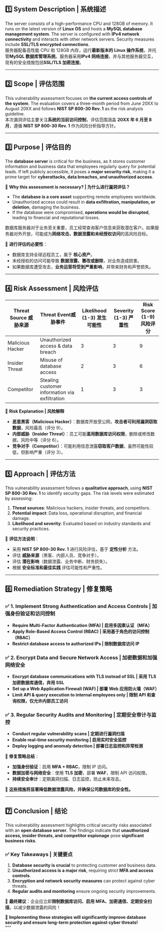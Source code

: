 ## **1️⃣ System Description | 系统描述**  
The server consists of a high-performance CPU and 128GB of memory. It runs on the latest version of **Linux OS** and hosts a **MySQL database management system**. The server is configured with **IPv4 network connectivity** and interacts with other network servers. Security measures include **SSL/TLS encrypted connections**.  
服务器配备高性能 CPU 和 128GB 内存，运行**最新版本的 Linux 操作系统**，并托管**MySQL 数据库管理系统**。服务器采用**IPv4 网络连接**，并与其他服务器交互，现有的安全措施包括**SSL/TLS 加密连接**。  

---  

## **2️⃣ Scope | 评估范围**  
This vulnerability assessment focuses on **the current access controls of the system**. The evaluation covers a three-month period from June 20XX to August 20XX and follows **NIST SP 800-30 Rev. 1** as the risk analysis guideline.  
本次漏洞评估主要关注**系统的当前访问控制**，评估范围涵盖 **20XX 年 6 月至 8 月**，遵循 **NIST SP 800-30 Rev. 1** 作为风险分析指导方针。  

---  

## **3️⃣ Purpose | 评估目的**  
The **database server** is critical for the business, as it stores customer information and business data that employees regularly query for potential leads. If left publicly accessible, it poses a **major security risk**, making it a prime target for **cyberattacks, data breaches, and unauthorized access**.  

📌 **Why this assessment is necessary? | 为什么进行漏洞评估？**  
- The **database is a core asset** supporting remote employees worldwide.  
- Unauthorized access could result in **data exfiltration, manipulation, or deletion**, damaging the business.  
- If the database were compromised, **operations would be disrupted**, leading to financial and reputational losses.  

数据库服务器对于业务至关重要，员工经常查询客户信息来获取潜在客户。如果服务器对外开放，可能成为**网络攻击、数据泄露和未经授权访问**的高风险目标。  

📌 **进行评估的必要性**：  
- 数据库支持全球远程员工，属于 **核心资产**。  
- 未经授权的访问可能导致 **数据泄露、篡改或删除**，对业务造成损害。  
- 如果数据库遭受攻击，**业务运营将受到严重影响**，并带来财务和声誉损失。  

---  

## **4️⃣ Risk Assessment | 风险评估**  
| **Threat Source 威胁来源**  | **Threat Event威胁事件** | **Likelihood (1-3) 发生可能性**| **Severity (1-3) 严重性** | **Risk Score (1-9) 风险评分**|
|----------------|------------|----------------|------------|----------------|
| Malicious Hacker | Unauthorized access & data breach | 3 | 3 | 9 |
| Insider Threat | Misuse of database access | 2 | 3 | 6 |
| Competitor | Stealing customer information via exfiltration | 1 | 3 | 3 |

📌 **Risk Explanation | 风险解释**  
- **恶意黑客（Malicious Hacker）**：数据库开放至公网，**攻击者可利用漏洞窃取数据**，风险最高（评分 9）。  
- **内部威胁（Insider Threat）**：员工可能**滥用数据库访问权限**，删除或修改数据，风险中等（评分 6）。  
- **竞争对手（Competitor）**：可能利用信息泄露**窃取客户数据**，虽然可能性较低，但影响严重（评分 3）。  

---  

## **5️⃣ Approach | 评估方法**  
This vulnerability assessment follows a **qualitative approach**, using **NIST SP 800-30 Rev. 1** to identify security gaps. The risk levels were estimated by assessing:  
1. **Threat sources**: Malicious hackers, insider threats, and competitors.  
2. **Potential impact**: Data loss, operational disruption, and financial damage.  
3. **Likelihood and severity**: Evaluated based on industry standards and security practices.  

📌 **评估方法说明**：  
- 采用 **NIST SP 800-30 Rev. 1** 进行风险评估，基于 **定性分析** 方法。  
- 评估 **威胁来源**（黑客、内部人员、竞争对手）。  
- 评估 **潜在影响**（数据泄露、业务中断、财务损失）。  
- 根据 **安全标准和最佳实践** 评估可能性和严重性。  

---  

## **6️⃣ Remediation Strategy | 修复策略**  
### **✅ 1. Implement Strong Authentication and Access Controls | 加强身份验证和访问控制**  
- **Require Multi-Factor Authentication (MFA) | 启用多因素认证（MFA）**  
- **Apply Role-Based Access Control (RBAC) | 采用基于角色的访问控制（RBAC）**  
- **Restrict database access to authorized IPs | 限制数据库访问 IP**  

### **✅ 2. Encrypt Data and Secure Network Access | 加密数据和加强网络安全**  
- **Encrypt database communications with TLS instead of SSL | 采用 TLS 加密数据库通信，弃用 SSL**  
- **Set up a Web Application Firewall (WAF) | 部署 Web 应用防火墙（WAF）**  
- **Limit API & query execution to internal employees only | 限制 API 和查询权限，仅允许内部员工访问**  

### **✅ 3. Regular Security Audits and Monitoring | 定期安全审计与监控**  
- **Conduct regular vulnerability scans | 定期进行漏洞扫描**  
- **Enable real-time security monitoring | 启用实时安全监控**  
- **Deploy logging and anomaly detection | 部署日志监控和异常检测**  

📌 **修复策略总结**：  
- **加强身份验证**：启用 **MFA + RBAC**，限制 IP 访问。  
- **数据加密与网络安全**：使用 **TLS 加密**，部署 **WAF**，限制 API 访问权限。  
- **持续安全审计**：定期漏洞扫描、日志监控，防止未来攻击。  

🚀 **这些措施将显著降低数据泄露风险，并确保公司数据库的安全性。**  

---  

## **7️⃣ Conclusion | 结论**  
This vulnerability assessment highlights critical security risks associated with an **open database server**. The findings indicate that **unauthorized access, insider threats, and competitor espionage** pose **significant business risks**.  

### **✅ Key Takeaways | 关键要点**  
1. **Database security is crucial** to protecting customer and business data.  
2. **Unauthorized access is a major risk**, requiring strict **MFA and access controls**.  
3. **Encryption and network security measures** can protect against cyber threats.  
4. **Regular audits and monitoring** ensure ongoing security improvements.  

📌 **最终建议**：企业应立即**限制数据库访问、启用 MFA、加密通信、定期安全扫描**，以减少数据泄露的风险！  

🚀 **Implementing these strategies will significantly improve database security and ensure long-term protection against cyber threats!**  
"""
